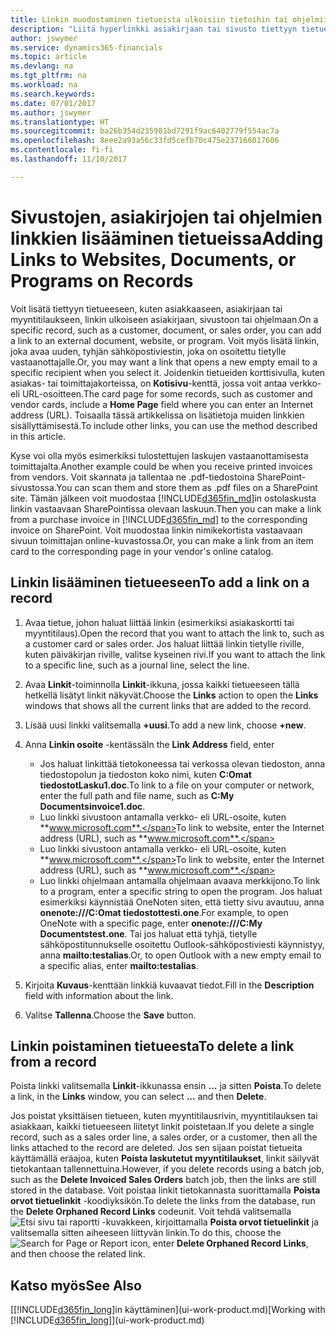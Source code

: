 ```yaml
---
title: Linkin muodostaminen tietueista ulkoisiin tietoihin tai ohjelmiin | Microsoft Docs
description: "Liitä hyperlinkki asiakirjaan tai sivusto tiettyyn tietueeseen, kuten asiakkaaseen tai asiakirjaan."
author: jswymer
ms.service: dynamics365-financials
ms.topic: article
ms.devlang: na
ms.tgt_pltfrm: na
ms.workload: na
ms.search.keywords: 
ms.date: 07/01/2017
ms.author: jswymer
ms.translationtype: HT
ms.sourcegitcommit: ba26b354d235981bd7291f9ac6402779f554ac7a
ms.openlocfilehash: 8eee2a93a56c33fd5cefb70c475e237166017606
ms.contentlocale: fi-fi
ms.lasthandoff: 11/10/2017

---
```

# <a name="adding-links-to-websites-documents-or-programs-on-records"></a><span data-ttu-id="48ad3-103">Sivustojen, asiakirjojen tai ohjelmien linkkien lisääminen tietueissa</span><span class="sxs-lookup"><span data-stu-id="48ad3-103">Adding Links to Websites, Documents, or Programs on Records</span></span>
<span data-ttu-id="48ad3-104">Voit lisätä tiettyyn tietueeseen, kuten asiakkaaseen, asiakirjaan tai myyntitilaukseen, linkin ulkoiseen asiakirjaan, sivustoon tai ohjelmaan.</span><span class="sxs-lookup"><span data-stu-id="48ad3-104">On a specific record, such as a customer, document, or sales order, you can add a link to an external document, website, or program.</span></span> <span data-ttu-id="48ad3-105">Voit myös lisätä linkin, joka avaa uuden, tyhjän sähköpostiviestin, joka on osoitettu tietylle vastaanottajalle.</span><span class="sxs-lookup"><span data-stu-id="48ad3-105">Or, you may want a link that opens a new empty email to a specific recipient when you select it.</span></span> <span data-ttu-id="48ad3-106">Joidenkin tietueiden korttisivulla, kuten asiakas- tai toimittajakorteissa, on **Kotisivu**-kenttä, jossa voit antaa verkko- eli URL-osoitteen.</span><span class="sxs-lookup"><span data-stu-id="48ad3-106">The card page for some records, such as customer and vendor cards, include a **Home Page** field where you can enter an Internet address (URL).</span></span> <span data-ttu-id="48ad3-107">Toisaalla tässä artikkelissa on lisätietoja muiden linkkien sisällyttämisestä.</span><span class="sxs-lookup"><span data-stu-id="48ad3-107">To include other links, you can use the method described in this article.</span></span>

<span data-ttu-id="48ad3-108">Kyse voi olla myös esimerkiksi tulostettujen laskujen vastaanottamisesta toimittajalta.</span><span class="sxs-lookup"><span data-stu-id="48ad3-108">Another example could be when you receive printed invoices from vendors.</span></span> <span data-ttu-id="48ad3-109">Voit skannata ja tallentaa ne .pdf-tiedostoina SharePoint-sivustossa.</span><span class="sxs-lookup"><span data-stu-id="48ad3-109">You can scan them and store them as .pdf files on a SharePoint site.</span></span> <span data-ttu-id="48ad3-110">Tämän jälkeen voit muodostaa [!INCLUDE[d365fin_md](includes/d365fin_md.md)]in ostolaskusta linkin vastaavaan SharePointissa olevaan laskuun.</span><span class="sxs-lookup"><span data-stu-id="48ad3-110">Then you can make a link from a purchase invoice in [!INCLUDE[d365fin_md](includes/d365fin_md.md)] to the corresponding invoice on  SharePoint.</span></span> <span data-ttu-id="48ad3-111">Voit muodostaa linkin nimikekortista vastaavaan sivuun toimittajan online-kuvastossa.</span><span class="sxs-lookup"><span data-stu-id="48ad3-111">Or, you can make a link from an item card to the corresponding page in your vendor's online catalog.</span></span>

## <a name="to-add-a-link-on-a-record"></a><span data-ttu-id="48ad3-112">Linkin lisääminen tietueeseen</span><span class="sxs-lookup"><span data-stu-id="48ad3-112">To add a link on a record</span></span>   

1.  <span data-ttu-id="48ad3-113">Avaa tietue, johon haluat liittää linkin (esimerkiksi asiakaskortti tai myyntitilaus).</span><span class="sxs-lookup"><span data-stu-id="48ad3-113">Open the record that you want to attach the link to, such as a customer card or sales order.</span></span> <span data-ttu-id="48ad3-114">Jos haluat liittää linkin tietylle riville, kuten päiväkirjan riville, valitse kyseinen rivi.</span><span class="sxs-lookup"><span data-stu-id="48ad3-114">If you want to attach the link to a specific line, such as a journal line, select the line.</span></span>  

2.  <span data-ttu-id="48ad3-115">Avaa **Linkit**-toiminnolla **Linkit**-ikkuna, jossa kaikki tietueeseen tällä hetkellä lisätyt linkit näkyvät.</span><span class="sxs-lookup"><span data-stu-id="48ad3-115">Choose the **Links** action to open the **Links** windows that shows all the current links that are added to the record.</span></span>

3. <span data-ttu-id="48ad3-116">Lisää uusi linkki valitsemalla **+uusi**.</span><span class="sxs-lookup"><span data-stu-id="48ad3-116">To add a new link, choose **+new**.</span></span>

4.  <span data-ttu-id="48ad3-117">Anna **Linkin osoite** -kentässä</span><span class="sxs-lookup"><span data-stu-id="48ad3-117">In the **Link Address** field, enter</span></span>

    -   <span data-ttu-id="48ad3-118">Jos haluat linkittää tietokoneessa tai verkossa olevan tiedoston, anna tiedostopolun ja tiedoston koko nimi, kuten **C:Omat tiedostotLasku1.doc**.</span><span class="sxs-lookup"><span data-stu-id="48ad3-118">To link to a file on your computer or network, enter the full path and file name, such as  **C:My Documentsinvoice1.doc**.</span></span>
    -   <span data-ttu-id="48ad3-119">Luo linkki sivustoon antamalla verkko- eli URL-osoite, kuten **www.microsoft.com**.</span><span class="sxs-lookup"><span data-stu-id="48ad3-119">To link to website, enter the Internet address (URL), such as **www.microsoft.com**.</span></span>
    -   <span data-ttu-id="48ad3-120">Luo linkki sivustoon antamalla verkko- eli URL-osoite, kuten **www.microsoft.com**.</span><span class="sxs-lookup"><span data-stu-id="48ad3-120">To link to website, enter the Internet address (URL), such as **www.microsoft.com**.</span></span>
    -   <span data-ttu-id="48ad3-121">Luo linkki ohjelmaan antamalla ohjelmaan avaava merkkijono.</span><span class="sxs-lookup"><span data-stu-id="48ad3-121">To link to a program, enter a specific string to open the program.</span></span> <span data-ttu-id="48ad3-122">Jos haluat esimerkiksi käynnistää OneNoten siten, että tietty sivu avautuu, anna **onenote:///C:Omat tiedostottesti.one**.</span><span class="sxs-lookup"><span data-stu-id="48ad3-122">For example, to open OneNote with a specific page, enter **onenote:///C:My Documentstest.one**.</span></span> <span data-ttu-id="48ad3-123">Tai jos haluat että tyhjä, tietylle sähköpostitunnukselle osoitettu Outlook-sähköpostiviesti käynnistyy, anna **mailto:testalias**.</span><span class="sxs-lookup"><span data-stu-id="48ad3-123">Or, to open Outlook with a new empty email to a specific alias, enter **mailto:testalias**.</span></span>  

5.  <span data-ttu-id="48ad3-124">Kirjoita **Kuvaus**-kenttään linkkiä kuvaavat tiedot.</span><span class="sxs-lookup"><span data-stu-id="48ad3-124">Fill in the **Description** field with information about the link.</span></span>  

6.  <span data-ttu-id="48ad3-125">Valitse **Tallenna**.</span><span class="sxs-lookup"><span data-stu-id="48ad3-125">Choose the **Save** button.</span></span>  

## <a name="to-delete-a-link-from-a-record"></a><span data-ttu-id="48ad3-126">Linkin poistaminen tietueesta</span><span class="sxs-lookup"><span data-stu-id="48ad3-126">To delete a link from a record</span></span>  

<span data-ttu-id="48ad3-127">Poista linkki valitsemalla **Linkit**-ikkunassa ensin **...** ja sitten **Poista**.</span><span class="sxs-lookup"><span data-stu-id="48ad3-127">To delete a link, in the **Links** window, you can select **...** and then **Delete**.</span></span>

<span data-ttu-id="48ad3-128">Jos poistat yksittäisen tietueen, kuten myyntitilausrivin, myyntitilauksen tai asiakkaan, kaikki tietueeseen liitetyt linkit poistetaan.</span><span class="sxs-lookup"><span data-stu-id="48ad3-128">If you delete a single record, such as a sales order line, a sales order, or a customer, then all the links attached to the record are deleted.</span></span> <span data-ttu-id="48ad3-129">Jos sen sijaan poistat tietueita käyttämällä eräajoa, kuten **Poista laskutetut myyntitilaukset**, linkit säilyvät tietokantaan tallennettuina.</span><span class="sxs-lookup"><span data-stu-id="48ad3-129">However, if you delete records using a batch job, such as the **Delete Invoiced Sales Orders** batch job, then the links are still stored in the database.</span></span> <span data-ttu-id="48ad3-130">Voit poistaa linkit tietokannasta suorittamalla **Poista orvot tietuelinkit** -koodiyksikön.</span><span class="sxs-lookup"><span data-stu-id="48ad3-130">To delete the links from the database, run the **Delete Orphaned Record Links** codeunit.</span></span> <span data-ttu-id="48ad3-131">Voit tehdä valitsemalla ![Etsi sivu tai raportti](media/ui-search/search_small.png "Etsi sivu tai raportti -kuvake") -kuvakkeen, kirjoittamalla **Poista orvot tietuelinkit** ja valitsemalla sitten aiheeseen liittyvän linkin.</span><span class="sxs-lookup"><span data-stu-id="48ad3-131">To do this, choose the ![Search for Page or Report](media/ui-search/search_small.png "Search for Page or Report icon") icon, enter **Delete Orphaned Record Links**, and then choose the related link.</span></span>   

<!-- ### To run delete orphaned record links  

1.  Choose the ![Search for Page or Report](media/ui-search/search_small.png "Search for Page or Report icon") icon, enter **Data Deletion**, and then choose the related link.  

2.  On the **Data Deletion** page, choose **Tasks**, and then choose **Delete Orphaned Record Links**.  -->

## <a name="see-also"></a><span data-ttu-id="48ad3-132">Katso myös</span><span class="sxs-lookup"><span data-stu-id="48ad3-132">See Also</span></span>  
<span data-ttu-id="48ad3-133">[[!INCLUDE[d365fin_long](includes/d365fin_long_md.md)]in käyttäminen](ui-work-product.md)</span><span class="sxs-lookup"><span data-stu-id="48ad3-133">[Working with [!INCLUDE[d365fin_long](includes/d365fin_long_md.md)]](ui-work-product.md)</span></span>  

